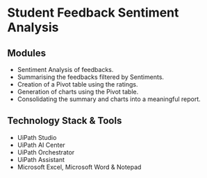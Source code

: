 # Student Feedback Sentiment Analysis 

## Modules
- Sentiment Analysis of feedbacks.
- Summarising the feedbacks filtered by Sentiments.
- Creation of a Pivot table using the ratings.
- Generation of charts using the Pivot table.
- Consolidating the summary and charts into a meaningful report.

## Technology Stack & Tools
- UiPath Studio
- UiPath AI Center
- UiPath Orchestrator
- UiPath Assistant
- Microsoft Excel, Microsoft Word & Notepad
